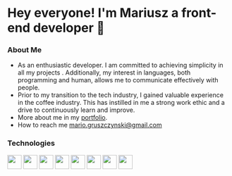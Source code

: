 # Hey everyone! I'm Mariusz a front-end developer :wave:



### **About Me**


+  As an enthusiastic developer. I am committed to achieving simplicity in all my projects . Additionally, my interest in languages, both programming and human, allows me to communicate effectively with people.
+  Prior to my transition to the tech industry, I gained valuable experience in the coffee industry. This has instilled in me a strong work ethic and a drive to continuously learn and improve.
+  More about me in my [portfolio](https://www.mariuszgruszczynski.com/).
+   How to reach me mario.gruszczynski@gmail.com
  
### Technologies
<p>
  <img width ='32px' src ='https://raw.githubusercontent.com/rahulbanerjee26/githubAboutMeGenerator/main/icons/html.svg'>
  <img width ='32px' src ='https://raw.githubusercontent.com/rahulbanerjee26/githubAboutMeGenerator/main/icons/css.svg'>
  <img width ='32px' src ='https://raw.githubusercontent.com/rahulbanerjee26/githubAboutMeGenerator/main/icons/javascript.svg'>
  <img width ='32px' src ='https://raw.githubusercontent.com/rahulbanerjee26/githubAboutMeGenerator/main/icons/reactjs.svg'>
  <img width ='32px' src ='https://raw.githubusercontent.com/rahulbanerjee26/githubAboutMeGenerator/main/icons/nodejs.svg'>
  <img width ='32px' src ='https://raw.githubusercontent.com/rahulbanerjee26/githubAboutMeGenerator/main/icons/express.svg'>
  <img width ='32px' src ='https://raw.githubusercontent.com/rahulbanerjee26/githubAboutMeGenerator/main/icons/mongodb.svg'>
  <img width ='32px' src ='https://raw.githubusercontent.com/rahulbanerjee26/githubAboutMeGenerator/main/icons/jest.svg'>
</p>







